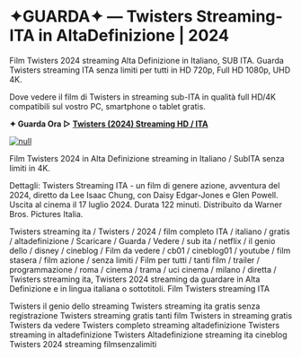 # ✦GUARDA✦ — Twisters Streaming-ITA in AltaDefinizione | 2024

Film Twisters 2024 streaming Alta Definizione in Italiano, SUB ITA. Guarda Twisters streaming ITA senza limiti per tutti in HD 720p, Full HD 1080p, UHD 4K.

Dove vedere il film di Twisters in streaming sub-ITA in qualità full HD/4K compatibili sul vostro PC, smartphone o tablet gratis.

**✦ Guarda Ora ▷ [Twisters (2024) Streaming HD / ITA](https://popcorn-tv.online/it/movie/718821/twisters)**

[![null](https://static.wixstatic.com/media/855a25_043b5abeb4ae4d35ac003198e7fe56ed~mv2.gif)](https://popcorn-tv.online/it/movie/718821/twisters)

Film Twisters 2024 in Alta Definizione streaming in Italiano / SubITA senza limiti in 4K.

Dettagli: Twisters Streaming ITA - un film di genere azione, avventura del 2024, diretto da Lee Isaac Chung, con Daisy Edgar-Jones e Glen Powell. Uscita al cinema il 17 luglio 2024. Durata 122 minuti. Distribuito da Warner Bros. Pictures Italia.

Twisters streaming ita / Twisters / 2024 / film completo ITA / italiano / gratis / altadefinizione / Scaricare / Guarda / Vedere / sub ita / netflix / il genio dello / disney / cineblog / Film da vedere / cb01 / cineblog01 / youtube / film stasera / film azione / senza limiti / Film per tutti / tanti film / trailer / programmazione / roma / cinema / trama / uci cinema / milano / diretta / Twisters streaming ita, Twisters 2024 streaming da guardare in Alta Definizione e in lingua italiana o sottotitoli. Film Twisters streaming ITA

Twisters il genio dello streaming
Twisters streaming ita gratis senza registrazione
Twisters streaming gratis tanti film
Twisters in streaming gratis
Twisters da vedere
Twisters completo streaming altadefinizione
Twisters streaming in altadefinizione
Twisters Altadefinizione streaming ita cineblog
Twisters 2024 streaming filmsenzalimiti
